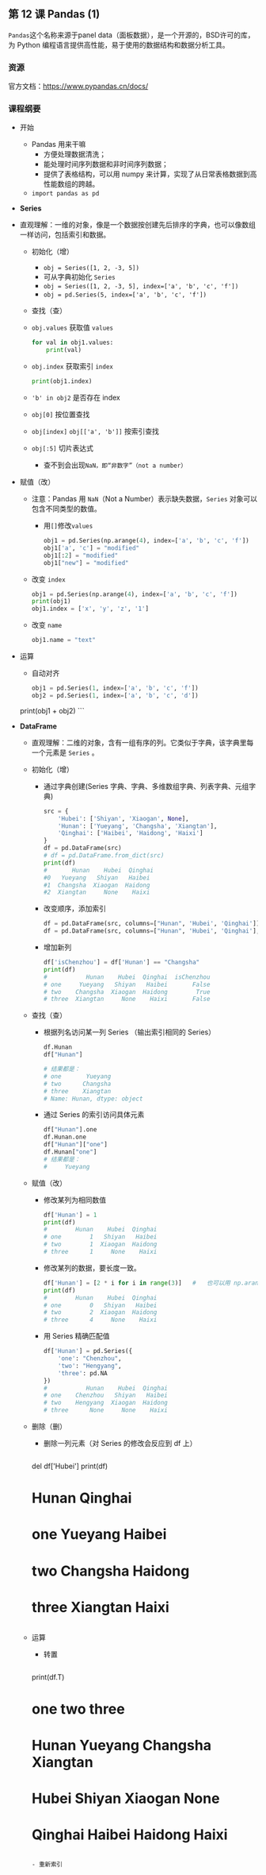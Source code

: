 ## 第 12 课 Pandas (1)

`Pandas`这个名称来源于panel data（面板数据），是一个开源的，BSD许可的库，为 Python 编程语言提供高性能，易于使用的数据结构和数据分析工具。

### 资源

官方文档：https://www.pypandas.cn/docs/

### 课程纲要

- 开始
  - Pandas 用来干嘛
    - 方便处理数据清洗；
    - 能处理时间序列数据和非时间序列数据；
    - 提供了表格结构，可以用 numpy 来计算，实现了从日常表格数据到高性能数组的跨越。
  - `import pandas as pd`
  
- **Series**
  
- 直观理解：一维的对象，像是一个数据按创建先后排序的字典，也可以像数组一样访问，包括索引和数据。
  
  - 初始化（增）
    - `obj = Series([1, 2, -3, 5])`
    - 可从字典初始化 `Series`     
    - `obj = Series([1, 2, -3, 5], index=['a', 'b', 'c', 'f'])`
    - `obj = pd.Series(5, index=['a', 'b', 'c', 'f'])`
    
  - 查找（查）
  - `obj.values` 获取值 `values`
  
      ```python
      for val in obj1.values:
          print(val)
    ```
  
  - `obj.index` 获取索引 `index`
  
      ```python
      print(obj1.index)
    ```
  
  - `'b' in obj2` 是否存在 index
  
  - `obj[0]` 按位置查找
  
  - `obj[index]`  `obj[['a', 'b']]` 按索引查找
  
  - `obj[:5]` 切片表达式
  
    - 查不到会出现`NaN，即“非数字”（not a number）`
  
- 赋值（改）
  
  - 注意：Pandas 用 `NaN`（Not a Number）表示缺失数据，`Series` 对象可以包含不同类型的数值。
  
    - 用`[]`修改`values`
  
      ```python
      obj1 = pd.Series(np.arange(4), index=['a', 'b', 'c', 'f'])
      obj1['a', 'c'] = "modified"
      obj1[:2] = "modified"
      obj1["new"] = "modified"
      ```
    
  - 改变 `index`
    
      ```python
      obj1 = pd.Series(np.arange(4), index=['a', 'b', 'c', 'f'])
      print(obj1)
    obj1.index = ['x', 'y', 'z', '1']
    ```

  
  - 改变 `name`
    
      ```python
      obj1.name = "text"
	  ```
  
- 运算
  
    - 自动对齐
    
      ```python
      obj1 = pd.Series(1, index=['a', 'b', 'c', 'f'])
      obj2 = pd.Series(1, index=['a', 'b', 'c', 'd'])
    print(obj1 + obj2)
      ```
  
- **DataFrame**

  - 直观理解：二维的对象，含有一组有序的列。它类似于字典，该字典里每一个元素是 `Series` 。

  - 初始化（增）

    - 通过字典创建(Series 字典、字典、多维数组字典、列表字典、元组字典)

      ```python
      src = {
          'Hubei': ['Shiyan', 'Xiaogan', None],
          'Hunan': ['Yueyang', 'Changsha', 'Xiangtan'],
          'Qinghai': ['Haibei', 'Haidong', 'Haixi']
      }
      df = pd.DataFrame(src)
      # df = pd.DataFrame.from_dict(src)
      print(df)
      #       Hunan    Hubei  Qinghai
      #0   Yueyang   Shiyan   Haibei
      #1  Changsha  Xiaogan  Haidong
      #2  Xiangtan     None    Haixi
      
      ```

    - 改变顺序，添加索引

      ```python
      df = pd.DataFrame(src, columns=["Hunan", 'Hubei', 'Qinghai'])
      df = pd.DataFrame(src, columns=["Hunan", 'Hubei', 'Qinghai'], index=['one', 'two', 'three'])
      ```

    - 增加新列

      ```python
      df['isChenzhou'] = df['Hunan'] == "Changsha"
      print(df)
      #           Hunan    Hubei  Qinghai  isChenzhou
      # one     Yueyang   Shiyan   Haibei       False
      # two    Changsha  Xiaogan  Haidong        True
      # three  Xiangtan     None    Haixi       False
      ```

  - 查找（查）

    - 根据列名访问某一列 Series （输出索引相同的 Series）

      ```python
      df.Hunan
      df["Hunan"]
      
      # 结果都是：
      # one       Yueyang
      # two      Changsha
      # three    Xiangtan
      # Name: Hunan, dtype: object
      ```

    - 通过 Series 的索引访问具体元素

      ```python
      df["Hunan"].one
      df.Hunan.one
      df["Hunan"]["one"]
      df.Hunan["one"]
      #	结果都是：
      # 	Yueyang
      ```

  - 赋值（改）

    - 修改某列为相同数值

      ```python
      df['Hunan'] = 1
      print(df)
      #        Hunan    Hubei  Qinghai
      # one        1   Shiyan   Haibei
      # two        1  Xiaogan  Haidong
      # three      1     None    Haixi
      ```

    - 修改某列的数据，要长度一致。

      ```python
      df['Hunan'] = [2 * i for i in range(3)]	#	也可以用 np.arange 等
      print(df)
      #        Hunan    Hubei  Qinghai
      # one        0   Shiyan   Haibei
      # two        2  Xiaogan  Haidong
      # three      4     None    Haixi
      ```

    - 用 Series 精确匹配值

      ```python
      df['Hunan'] = pd.Series({
          'one': "Chenzhou",
          'two': "Hengyang",
          'three': pd.NA
      })
      #           Hunan    Hubei  Qinghai
      # one    Chenzhou   Shiyan   Haibei
      # two    Hengyang  Xiaogan  Haidong
      # three      None     None    Haixi
      ```

  - 删除（删）

    - 删除一列元素（对 Series 的修改会反应到 df 上）

      ```python
    del df['Hubei']
      print(df)
      #           Hunan  Qinghai
      # one     Yueyang   Haibei
      # two    Changsha  Haidong
      # three  Xiangtan    Haixi
      ```
  
  - 运算

    - 转置

      ```python
    print(df.T)
      #              one       two     three
      # Hunan    Yueyang  Changsha  Xiangtan
      # Hubei     Shiyan   Xiaogan      None
      # Qinghai   Haibei   Haidong     Haixi
      ```
  
    - 重新索引